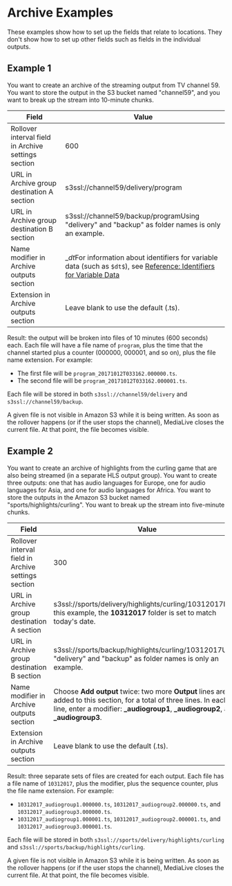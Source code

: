 # Archive Examples<a name="archive-examples"></a>

These examples show how to set up the fields that relate to locations\. They don't show how to set up other fields such as fields in the individual outputs\.

## Example 1<a name="archive-example-1"></a>

You want to create an archive of the streaming output from TV channel 59\. You want to store the output in the S3 bucket named "channel59", and you want to break up the stream into 10\-minute chunks\.


| Field | Value | 
| --- | --- | 
| Rollover interval field in Archive settings section | 600 | 
| URL in Archive group destination A section | s3ssl://channel59/delivery/program | 
| URL in Archive group destination B section | s3ssl://channel59/backup/programUsing "delivery" and "backup" as folder names is only an example\. | 
| Name modifier in Archive outputs section | \_$dt$For information about identifiers for variable data \(such as `$dt$`\), see [Reference: Identifiers for Variable Data](variable-data-identifiers.md) | 
| Extension in Archive outputs section | Leave blank to use the default \(\.ts\)\. | 

Result: the output will be broken into files of 10 minutes \(600 seconds\) each\. Each file will have a file name of `program`, plus the time that the channel started plus a counter \(000000, 000001, and so on\), plus the file name extension\. For example:
+ The first file will be `program_20171012T033162.000000.ts`\.
+ The second file will be `program_20171012T033162.000001.ts`\.

Each file will be stored in both `s3ssl://channel59/delivery` and `s3ssl://channel59/backup`\. 

A given file is not visible in Amazon S3 while it is being written\. As soon as the rollover happens \(or if the user stops the channel\), MediaLive closes the current file\. At that point, the file becomes visible\.

## Example 2<a name="archive-example-3"></a>

You want to create an archive of highlights from the curling game that are also being streamed \(in a separate HLS output group\)\. You want to create three outputs: one that has audio languages for Europe, one for audio languages for Asia, and one for audio languages for Africa\. You want to store the outputs in the Amazon S3 bucket named "sports/highlights/curling"\. You want to break up the stream into five\-minute chunks\. 


| Field | Value | 
| --- | --- | 
| Rollover interval field in Archive settings section | 300 | 
| URL in Archive group destination A section | s3ssl://sports/delivery/highlights/curling/10312017In this example, the **10312017** folder is set to match today's date\. | 
| URL in Archive group destination B section | s3ssl://sports/backup/highlights/curling/10312017Using "delivery" and "backup" as folder names is only an example\. | 
| Name modifier in Archive outputs section |  Choose **Add output** twice: two more **Output** lines are added to this section, for a total of three lines\. In each line, enter a modifier: **\_audiogroup1**, **\_audiogroup2**, and **\_audiogroup3**\.  | 
| Extension in Archive outputs section | Leave blank to use the default \(\.ts\)\. | 

Result: three separate sets of files are created for each output\. Each file has a file name of `10312017`, plus the modifier, plus the sequence counter, plus the file name extension\. For example:
+ `10312017_audiogroup1.000000.ts`, `10312017_audiogroup2.000000.ts`, and `10312017_audiogroup3.000000.ts`\. 
+ `10312017_audiogroup1.000001.ts`, `10312017_audiogroup2.000001.ts`, and `10312017_audiogroup3.000001.ts`\. 

Each file will be stored in both `s3ssl://sports/delivery/highlights/curling` and `s3ssl://sports/backup/highlights/curling`\.

A given file is not visible in Amazon S3 while it is being written\. As soon as the rollover happens \(or if the user stops the channel\), MediaLive closes the current file\. At that point, the file becomes visible\.